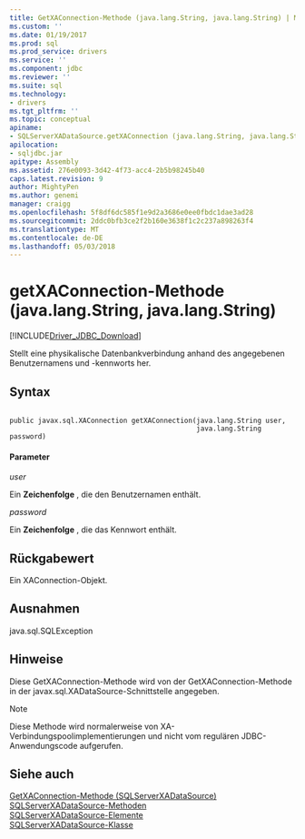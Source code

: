 ```yaml
---
title: GetXAConnection-Methode (java.lang.String, java.lang.String) | Microsoft Docs
ms.custom: ''
ms.date: 01/19/2017
ms.prod: sql
ms.prod_service: drivers
ms.service: ''
ms.component: jdbc
ms.reviewer: ''
ms.suite: sql
ms.technology:
- drivers
ms.tgt_pltfrm: ''
ms.topic: conceptual
apiname:
- SQLServerXADataSource.getXAConnection (java.lang.String, java.lang.String)
apilocation:
- sqljdbc.jar
apitype: Assembly
ms.assetid: 276e0093-3d42-4f73-acc4-2b5b98245b40
caps.latest.revision: 9
author: MightyPen
ms.author: genemi
manager: craigg
ms.openlocfilehash: 5f8df6dc585f1e9d2a3686e0ee0fbdc1dae3ad28
ms.sourcegitcommit: 2ddc0bfb3ce2f2b160e3638f1c2c237a898263f4
ms.translationtype: MT
ms.contentlocale: de-DE
ms.lasthandoff: 05/03/2018
---
```

# <a name="getxaconnection-method-javalangstring-javalangstring"></a>getXAConnection-Methode (java.lang.String, java.lang.String)
[!INCLUDE[Driver_JDBC_Download](../../../includes/driver_jdbc_download.md)]

  Stellt eine physikalische Datenbankverbindung anhand des angegebenen Benutzernamens und -kennworts her.  
  
## <a name="syntax"></a>Syntax  
  
```  
  
public javax.sql.XAConnection getXAConnection(java.lang.String user,  
                                              java.lang.String password)  
```  
  
#### <a name="parameters"></a>Parameter  
 *user*  
  
 Ein **Zeichenfolge** , die den Benutzernamen enthält.  
  
 *password*  
  
 Ein **Zeichenfolge** , die das Kennwort enthält.  
  
## <a name="return-value"></a>Rückgabewert  
 Ein XAConnection-Objekt.  
  
## <a name="exceptions"></a>Ausnahmen  
 java.sql.SQLException  
  
## <a name="remarks"></a>Hinweise  
 Diese GetXAConnection-Methode wird von der GetXAConnection-Methode in der javax.sql.XADataSource-Schnittstelle angegeben.  
  
> [!NOTE]  
>  Diese Methode wird normalerweise von XA-Verbindungspoolimplementierungen und nicht vom regulären JDBC-Anwendungscode aufgerufen.  
  
## <a name="see-also"></a>Siehe auch  
 [GetXAConnection-Methode &#40;SQLServerXADataSource&#41;](../../../connect/jdbc/reference/getxaconnection-method-sqlserverxadatasource.md)   
 [SQLServerXADataSource-Methoden](../../../connect/jdbc/reference/sqlserverxadatasource-methods.md)   
 [SQLServerXADataSource-Elemente](../../../connect/jdbc/reference/sqlserverxadatasource-members.md)   
 [SQLServerXADataSource-Klasse](../../../connect/jdbc/reference/sqlserverxadatasource-class.md)  
  
  

